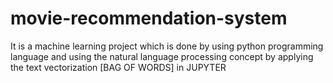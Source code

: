 # movie-recommendation-system
It is a machine learning project which is done by using python programming language and using the natural language processing concept by applying the text vectorization [BAG OF WORDS] in JUPYTER

